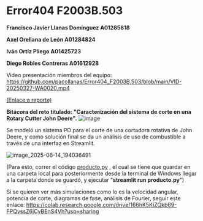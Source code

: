 # Error404 F2003B.503

**Francisco Javier Llanas Domínguez A01285818**

**Axel Orellana de León A01284824**

**Iván Ortíz Pliego A01425723**

**Diego Robles Contreras A01612928**

Video presentación miembros del equipo: https://github.com/pacollanas/Error404_F2003B.503/blob/main/VID-20250327-WA0020.mp4

[(Enlace a reporte)](https://drive.google.com/file/d/1TBY345cxjje5sMwYlnMFMMbvEcVyJaMG/view?usp=sharing)

**Bitácora del reto titulado: "Caracterización del sistema de corte en una Rotary Cutter John Deere".**
![image](https://github.com/user-attachments/assets/50e695b1-27ee-4471-94d4-d4dbca587265)

Se modeló un sistema PD para el corte de una cortadora rotativa de John Deere, y como solución final se da un análisis de uso de combustible a través de una interfaz en Streamlit.


![image_2025-06-14_194036491](https://github.com/user-attachments/assets/23b77c1f-db0c-4233-a553-1c87c8e35582)

(Para esto, correr el código [producto.py](https://github.com/pacollanas/Error404_F2003B.503/blob/main/producto.py)
, el cual se tiene que guardar en una carpeta local para posteriormente desde la terminal de Windows llegar a la carpeta donde se guardó, y ejecutar "**streamlit run producto.py**")

Si se quieren ver más simulaciones como lo es la velocidad angular, potencia de corte, diagramas de fase, análisis de Fourier, seguir este enlace: https://colab.research.google.com/drive/166hK5KiZQkb69-FPQvssZ6jCyBEnS4Vh?usp=sharing 
